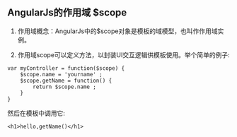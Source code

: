 ## AngularJs的作用域 $scope

1. 作用域概念：AngularJs中的$scope对象是模板的域模型，也叫作作用域实例。

2.  作用域scope可以定义方法，以封装UI交互逻辑供模板使用。举个简单的例子:

```
var myController = function($scope) {
    $scope.name = 'yourname' ;
    $scope.getName = function() {
        return $scope.name ;
    }
}
```

然后在模板中调用它:

```
<h1>hello,getName()</h1>
```



